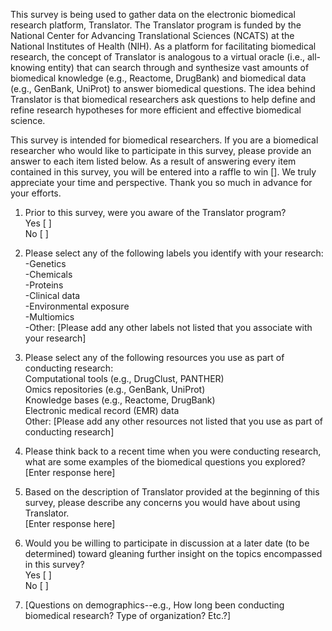 This survey is being used to gather data on the electronic biomedical research platform, Translator. The Translator program is funded by the National Center for Advancing Translational Sciences (NCATS) at the National Institutes of Health (NIH). As a platform for facilitating biomedical research, the concept of Translator is analogous to a virtual oracle (i.e., all-knowing entity) that can search through and synthesize vast amounts of biomedical knowledge (e.g., Reactome, DrugBank) and biomedical data (e.g., GenBank, UniProt) to answer biomedical questions. The idea behind Translator is that biomedical researchers ask questions to help define and refine research hypotheses for more efficient and effective biomedical science. <br />

This survey is intended for biomedical researchers. If you are a biomedical researcher who would like to participate in this survey, please provide an answer to each item listed below. As a result of answering every item contained in this survey, you will be entered into a raffle to win []. We truly appreciate your time and perspective. Thank you so much in advance for your efforts. <br />

1. Prior to this survey, were you aware of the Translator program? <br />
Yes [ ] <br />
No  [ ] <br />

2. Please select any of the following labels you identify with your research: <br />
-Genetics <br />
-Chemicals <br />
-Proteins <br />
-Clinical data <br />
-Environmental exposure <br />
-Multiomics <br />
-Other: [Please add any other labels not listed that you associate with your research] <br />

3. Please select any of the following resources you use as part of conducting research: <br />
Computational tools (e.g., DrugClust, PANTHER) <br />
Omics repositories (e.g., GenBank, UniProt) <br />
Knowledge bases (e.g., Reactome, DrugBank) <br />
Electronic medical record (EMR) data <br />
Other: [Please add any other resources not listed that you use as part of conducting research] <br />

4. Please think back to a recent time when you were conducting research, what are some examples of the biomedical questions you explored? <br />
[Enter response here] <br />

5. Based on the description of Translator provided at the beginning of this survey, please describe any concerns you would have about using Translator. <br />
[Enter response here] <br />

6. Would you be willing to participate in discussion at a later date (to be determined) toward gleaning further insight on the topics encompassed in this survey? <br />
Yes [ ] <br />
No  [ ] <br />

7. [Questions on demographics--e.g., How long been conducting biomedical research? Type of organization? Etc.?]
